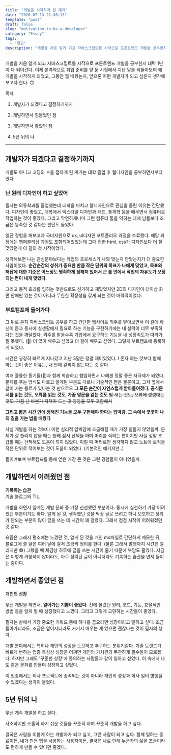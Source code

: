 ```yaml
---
title: "개발을 시작하게 된 계기"
date: "2020-07-13 21:36:13"
template: "post"
draft: false
slug: "motivation-to-be-a-developer"
category: "Essay"
tags:
  - "회고"
description: "개발을 처음 알게 되고 자바스크립트를 시작으로 프론트엔드 개발을 공부한지 대략 1년이 다 되어간다. 지난 날을 되돌아보며 왜 개발을 시작하게 되었고, 그동안 뭘 배웠는지, 앞으론 어떤 개발자가 되고 싶은지 생각해보고자 한다. 🙃"
---
```


개발을 처음 알게 되고 자바스크립트를 시작으로 프론트엔드 개발을 공부한지 대략 1년이 다 되어간다. 이제 본격적으로 취업 준비를 앞 둔 시점에서 지난 날을 되돌아보며 왜 개발을 시작하게 되었고, 그동안 뭘 배웠는지, 앞으론 어떤 개발자가 되고 싶은지 생각해보고자 한다. 🙃

목차

1. 개발자가 되겠다고 결정하기까지

2. 개발하면서 힘들었던 점

3. 개발하면서 좋았던 점

4. 5년 뒤의 나

---

## 개발자가 되겠다고 결정하기까지

개발도 아니고 코딩의 ㅋ을 접하게 된 계기는 대학 졸업 후 웹디자인을 공부하면서부터였다.

### 난 원래 디자인이 하고 싶었어

필자는 의류학과를 졸업했는데 대학을 마치고 웹디자인으로 관심을 돌린 이유는 간단했다. 디자인이 좋았고, 대학에서 텍스타일 디자인과 캐드, 통계학 등을 배우면서 컴퓨터로 작업하는 것이 좋았다. 그리고 막연하게나마 그런 컴퓨터 툴을 익히는 데에 남들보다 조금은 능숙한 것 같다는 판단도 들었다.

일단 경험을 해보고자 국비지원으로 ux, ui디자인 포트폴리오 과정을 수료했다. 해당 과정에는 웹퍼블리싱 과정도 포함되어있었는데 그때 접한 html, css가 디자인보다 더 잘 맞았던게 이 길의 첫 시작이었다.

생각해보면 나는 관심분야보다는 작업의 프로세스가 나와 맞는지 안맞는지가 더 중요한 사람이었다. **순간순간의 성취가 중요한 만큼 작은 단위의 목표가 나에게 맞았고, 목표와 해답에 대한 기준은 어느정도 명확하게 정해져 있어서 큰 틀 안에서 작업의 자유도가 보장되는 편이 내게 맞았다.**

그리고 동적 효과를 입히는 것만으로도 신기하고 재밌었지만 2D의 디자인이 더이상 화면 안에만 있는 것이 아니라 무한한 확장성을 갖게 되는 것이 매력적이었다.

### 부트캠프에 들어가다

그 뒤로 혼자 자바스크립트 공부를 하고 간단한 웹사이트 외주를 맡아보면서 이 길에 확신이 듬과 동시에 실생활에서 필요로 하는 기능을 구현하기에는 내 실력이 너무 부족하다는 것을 깨달았다. 외주를 맡을수록 기업에서 요구하는 기능을 내 성장속도가 따라가질 못했다. (🥲) 더 많이 배우고 싶었고 더 깊이 배우고 싶었다. 그렇게 부트캠프에 등록하게 되었다.

시간은 굉장히 빠르게 지나갔고 지난 3달은 정말 재미있었다..! 혼자 하는 것보다 함께 하는 것이 좋은 이유는, 내 안에 갇히지 않는다는 것 같다.

여러 훌륭한 동기들(🤍)과 함께 학습하고 협업하면서 나에겐 정말 좋은 자극제가 되었다. 문제를 푸는 방식도 다르고 알게된 부분도 다르니 기술적인 면은 물론이고, 그저 옆에서 같이 가는 동료가 있다는 것 만으로도 **그 모든 순간이 자연스럽게 받아들여졌다. 공식문서를 읽는 것도, 오류를 읽는 것도, 가끔 영문을 읽는 것도** ~~밤 새는 것도, 오류에 낑낑대는 것도, 가끔 난 바본가 자책이 드는 것 등등을 모두 포함해서~~

**그리고 짧은 시간 안에 정해진 기능을 모두 구현해야 한다는 압박감. 그 속에서 꿋꿋이 나의 길을 가는 법을 배웠다**

사실 개발을 하는 것보다 이런 심리적 압박감에 조급해질 때가 가장 힘들지 않았을까. 문제가 잘 풀리지 않을 때는 원래 잠시 산책을 하며 머리를 식히는 편이지만 사실 정말 조급할 때는 산책해도 도움이 되지 않았다. 이럴 때 머리로만 생각하지 않고 노트에 로직을 작은 단위로 적어보는 것이 도움이 되었다. (기본적인 얘기지만..)

돌이켜보며 부트캠프를 통해 얻은 가장 큰 것은 그런 경험들이 아니었을까.

## 개발하면서 어려웠던 점

**기록하는 습관**  
기술 블로그와 TIL.

개발을 하면서 알게된 개발 문화 중 가장 신선했던 부분이다. 동시에 실천하기 가장 어려웠던 부분이기도 하다. 알게 된 것, 생각했던 것을 막상 글로 쓰려고 하니 모호하고 정리가 안되는 부분이 많이 글을 쓰는 데 시간이 꽤 걸렸다. 그래서 점점 시작이 어려워졌던 것 같다.

요즘은 그래서 평소에는 느꼈던 것, 알게 된 것을 개인 md파일로 간단하게 메모한 뒤, 블로그에 쓸 글은 여러 날에 걸쳐 조금씩 정리를 한다. (물론 그래서 발행까지 시간은 걸리지만 😅) 그랬을 때 체감상 하루에 글을 쓰는 시간이 줄기 때문에 부담도 줄었다. 지금은 이렇게 거창하지 않더라도, 아주 정리된 글이 아니더라도 기록하는 습관을 먼저 들이는 중이다.

## 개발하면서 좋았던 점

**개인의 성장**

우선 개발을 하면서, **알아가는 기쁨이 좋았다.** 전에 몰랐던 원리, 코드, 기능, 효율적인 방법 등을 알게 될 때 성장했다고 느꼈다. 그리고 그렇게 고민하는 시간들이 좋았다.

필자는 삶에서 가장 중요한 키워드 중에 하나를 꼽으라면 성장이라고 말하고 싶다. 조금 돌아가더라도, 조금은 엎어지더라도 거기서 배우는 게 있으면 괜찮다는 것이 필자의 생각.

개발 분야에서는 특히나 개인의 성장을 도모하고 추구하는 분위기같다. 기술 트렌드가 빠르게 변하는 업종 특성상 성장은 어쩌면 개인의 가치관과 무관하게 필수일지 모르겠다. 하지만 그래도 '꾸준한 성장'에 동의하는 사람들과 같이 일하고 싶었다. 이 속에서 나도 같은 문화를 만들며 성장하고 싶었다.

이 업종에서는 회사 프로젝트에 종속되는 것이 아니라 개인의 성장과 회사 일이 병행될 수 있겠다는 생각이 들었다.

## 5년 뒤의 나

우선 계속 개발을 하고 싶다.

사소하지만 소홀히 하기 쉬운 것들을 꾸준히 하며 꾸준히 개발을 하고 싶다.

결국은 사람을 이롭게 하는 개발자가 되고 싶고, 그런 사람이 되고 싶다. 함께 일하는 동료이든, 내가 만든 앱을 사용하는 사용자이든, 결국은 나로 인해 누군가의 삶을 조금이라도 편하게 만들 수 있다면 좋겠다.
